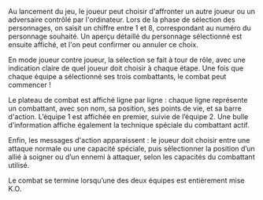 Au lancement du jeu, le joueur peut choisir d'affronter un autre joueur ou un adversaire contrôlé par l'ordinateur. Lors de la phase de sélection des personnages, on saisit un chiffre entre 1 et 8, correspondant au numéro du personnage souhaité. Un aperçu détaillé du personnage sélectionné est ensuite affiché, et l'on peut confirmer ou annuler ce choix.

En mode joueur contre joueur, la sélection se fait à tour de rôle, avec une indication claire de quel joueur doit choisir à chaque étape. Une fois que chaque équipe a sélectionné ses trois combattants, le combat peut commencer !

Le plateau de combat est affiché ligne par ligne : chaque ligne représente un combattant, avec son nom, sa position, ses points de vie, et sa barre d'action. L’équipe 1 est affichée en premier, suivie de l’équipe 2. Une bulle d’information affiche également la technique spéciale du combattant actif.

Enfin, les messages d'action apparaissent : le joueur doit choisir entre une attaque normale ou une capacité spéciale, puis sélectionner la position d’un allié à soigner ou d’un ennemi à attaquer, selon les capacités du combattant utilisé.

Le combat se termine lorsqu’une des deux équipes est entièrement mise K.O.
